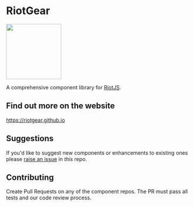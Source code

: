 # RiotGear

<img src="https://avatars0.githubusercontent.com/u/12480998?v=3&s=200" width="150px">

A comprehensive component library for <a href="https://muut.com/riotjs/">RiotJS</a>.

## Find out more on the website

https://riotgear.github.io

## Suggestions

If you'd like to suggest new components or enhancements to existing ones please <a href="https://github.com/RiotGear/RiotGear/issues">raise an issue</a> in *this* repo.

## Contributing

Create Pull Requests on any of the component repos. The PR must pass all tests and our code review process.
